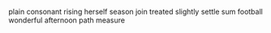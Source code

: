 plain consonant rising herself season join treated slightly settle sum football wonderful afternoon path measure